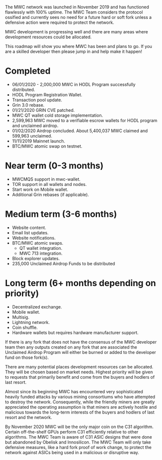 The MWC network was launched in November 2019 and has functioned flawlessly with 100% uptime. The MWC Team considers the protocol ossified and currently sees no need for a future hard or soft fork unless a defensive action were required to protect the network.

MWC development is progressing well and there are many areas where development resources could be allocated.

This roadmap will show you where MWC has been and plans to go. If you are a skilled developer then please jump in and help make it happen!

# Completed
- 06/01/2020 - 2,000,000 MWC in HODL Program successfully distributed.
- HODL Program Registration Wallet.
- Transaction pool update.
- Grin 3.0 rebase.
- 01/21/2020 GRIN CVE patched.
- MWC QT wallet cold storage implementation.
- 2,599,963 MWC moved to a verifiable escrow wallets for HODL program and unclaimed airdrop.
- 01/02/2020 Airdrop concluded. About 5,400,037 MWC claimed and 599,963 unclaimed.
- 11/11/2019 Mainnet launch.
- BTC/MWC atomic swap on testnet.

# Near term (0-3 months)
- MWCMQS support in mwc-wallet.
- TOR support in all wallets and nodes.
- Start work on Mobile wallet.
- Additional Grin rebases (if applicable).

# Medium term (3-6 months)
- Website content.
- Email list updates.
- Website notifications.
- BTC/MWC atomic swaps.
  - QT wallet integration.
  - MWC 713 integration.
- Block explorer updates.
- 235,000 Unclaimed Airdrop Funds to be distributed

# Long term (6+ months depending on priority)
- Decentralized exchange.
- Mobile wallet.
- Multisig.
- Lightning network.
- Coin shuffle.
- Hardware wallets but requires hardware manufacturer support.

If there is any fork that does not have the consensus of the MWC developer team then any outputs created on any fork that are associated  the Unclaimed Airdrop Program will either be burned or added to the developer fund on those fork(s).

There are many potential places development resources can be allocated. They will be chosen based on market needs. Highest priority will be given to requests that primarily benefit and come from the buyers and hodlers of last resort.

Almost since its beginning MWC has encountered very sophisticated heavily funded attacks by various mining consortiums who have attempted to destroy the network. Consequently, while the friendly miners are greatly appreciated the operating assumption is that miners are actively hostile and malicious towards the long-term interests of the buyers and hodlers of last resort and the network.

By November 2020 MWC will be the only major coin on the C31 algorithm. Certain off-the-shelf GPUs perform C31 efficiently relative to other algorithms. The MWC Team is aware of C31 ASIC designs that were done but abandoned by Obelisk and Innosilicon. The MWC Team will only take defensive measures, like a hard fork proof of work change, to protect the network against ASICs being used in a malicious or disruptive way.
